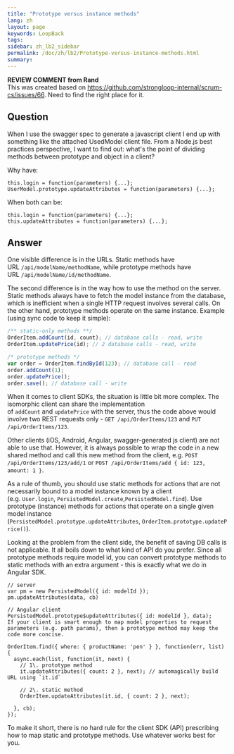 ```yaml
---
title: "Prototype versus instance methods"
lang: zh
layout: page
keywords: LoopBack
tags:
sidebar: zh_lb2_sidebar
permalink: /doc/zh/lb2/Prototype-versus-instance-methods.html
summary:
---
```


<div class="sl-hidden"><strong>REVIEW COMMENT from Rand</strong><br>This was created based on <a href="https://github.com/strongloop-internal/scrum-cs/issues/66" class="external-link" rel="nofollow">https://github.com/strongloop-internal/scrum-cs/issues/66</a>. Need to find
  the right place for it.</div>

## Question

When I use the swagger spec to generate a javascript client I end up with something like the attached UsedModel client file. From a Node.js best practices perspective, I want to find out: what's the point of dividing methods between prototype and object in a client?

Why have:

```
this.login = function(parameters) {...};
UserModel.prototype.updateAttributes = function(parameters) {...};
```

When both can be:

```
this.login = function(parameters) {...};
this.updateAttributes = function(parameters) {...};
```

## Answer

One visible difference is in the URLs. Static methods have URL `/api/modelName/methodName`, while prototype methods have URL `/api/modelName/id/methodName`.

The second difference is in the way how to use the method on the server. Static methods always have to fetch the model instance from the database, which is inefficient when a single HTTP request involves several calls. On the other hand, prototype methods operate on the same instance.
Example (using sync code to keep it simple):

```js
/** static-only methods **/
OrderItem.addCount(id, count); // database calls - read, write
OrderItem.updatePrice(id); // 2 database calls - read, write

/* prototype methods */
var order = OrderItem.findById(123); // database call - read
order.addCount(1);
order.updatePrice();
order.save(); // database call - write
```

When it comes to client SDKs, the situation is little bit more complex. The isomorphic client can share the implementation of `addCount` and `updatePrice` with the server, thus the code above would involve two REST requests only - `GET /api/OrderItems/123` and `PUT /api/OrderItems/123`.

Other clients (iOS, Android, Angular, swagger-generated js client) are not able to use that. However, it is always possible to wrap the code in a new shared method and call this new method from the client, e.g. `POST /api/OrderItems/123/add/1` or `POST /api/OrderItems/add { id: 123, amount: 1 }`.

As a rule of thumb, you should use static methods for actions that are not necessarily bound to a model instance known by a client (e.g. `User.login`, `PersistedModel.create`,`PersistedModel.find`). Use prototype (instance) methods for actions that operate on a single given model instance (`PersistedModel.prototype.updateAttributes`, `OrderItem.prototype.updatePrice()`).

Looking at the problem from the client side, the benefit of saving DB calls is not applicable. It all boils down to what kind of API do you prefer. Since all prototype methods require model id, you can convert prototype methods to static methods with an extra argument - this is exactly what we do in Angular SDK.

```
// server
var pm = new PersistedModel({ id: modelId });
pm.updateAttributes(data, cb)

// Angular client
PersistedModel.prototype$updateAttributes({ id: modelId }, data);
If your client is smart enough to map model properties to request parameters (e.g. path params), then a prototype method may keep the code more concise.

OrderItem.find({ where: { productName: 'pen' } }, function(err, list) {
  async.each(list, function(it, next) {
    // 1\. prototype method
    it.updateAttributes({ count: 2 }, next); // automagically build URL using `it.id`

    // 2\. static method
    OrderItem.updateAttributes(it.id, { count: 2 }, next);

  }, cb);
});
```

To make it short, there is no hard rule for the client SDK (API) prescribing how to map static and prototype methods. Use whatever works best for you.

